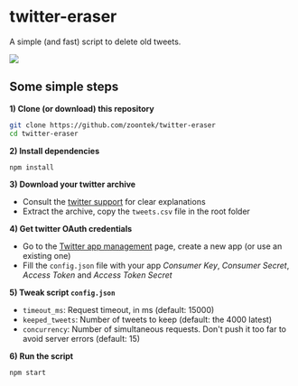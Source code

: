 # twitter-eraser
A simple (and fast) script to delete old tweets.

![](https://dl.dropboxusercontent.com/u/4181800/twitter-eraser.png)

## Some simple steps

**1) Clone (or download) this repository**

```bash
git clone https://github.com/zoontek/twitter-eraser
cd twitter-eraser
```

**2) Install dependencies**

```bash
npm install
```

**3) Download your twitter archive**

- Consult the [twitter support](https://support.twitter.com/articles/20170160) for clear explanations
- Extract the archive, copy the `tweets.csv` file in the root folder

**4) Get twitter OAuth credentials**

- Go to the [Twitter app management](https://apps.twitter.com/) page, create a new app (or use an existing one)
- Fill the `config.json` file with your app *Consumer Key*, *Consumer Secret*, *Access Token* and *Access Token Secret*

**5) Tweak script `config.json`**

- `timeout_ms`: Request timeout, in ms (default: 15000)
- `keeped_tweets`: Number of tweets to keep (default: the 4000 latest)
- `concurrency`: Number of simultaneous requests. Don't push it too far to avoid server errors (default: 15)

**6) Run the script**

```bash
npm start
```

